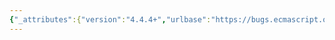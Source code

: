 ```yaml
---
{"_attributes":{"version":"4.4.4+","urlbase":"https://bugs.ecmascript.org/","maintainer":"dherman@mozilla.com"},"bug":{"bug_id":3916,"creation_ts":"2015-02-14 07:56:00 -0800","short_desc":"12.3.3.1.1 EvaluateNew: Remove tail call steps","delta_ts":"2015-02-19 19:10:59 -0800","product":"Draft for 6th Edition","component":"technical issue","version":"Rev 33: February 12, 2015 Draft","rep_platform":"All","op_sys":"All","bug_status":"RESOLVED","resolution":"FIXED","priority":"Normal","bug_severity":"normal","everconfirmed":true,"reporter":{"uid":"andrebargull","name":"André Bargull"},"assigned_to":{"uid":"allen","name":"Allen Wirfs-Brock"},"long_desc":[{"commentid":12644,"comment_count":0,"who":{"uid":"andrebargull","name":"André Bargull"},"bug_when":"2015-02-14 07:56:18 -0800","thetext":"12.3.3.1.1 Runtime Semantics: EvaluateNew(thisCall, constructProduction, arguments)\n\nRemove steps 1, 10-11, 13.\nRemove parameter `thisCall`.\n\nMerge steps 12+14:\n> Return Construct(constructor, argList)"},{"commentid":12662,"comment_count":1,"who":{"uid":"allen","name":"Allen Wirfs-Brock"},"bug_when":"2015-02-14 08:38:22 -0800","thetext":"fixed in rev34 editor's draft"},{"commentid":13079,"comment_count":2,"who":{"uid":"allen","name":"Allen Wirfs-Brock"},"bug_when":"2015-02-19 19:10:59 -0800","thetext":"fixed in rev34"}]}}
---
```


